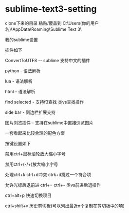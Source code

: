 # sublime-text3-setting

clone下来的目录 粘贴/覆盖到 C:\Users\(你的用户名)\AppData\Roaming\Sublime Text 3\

我的sublime设置

插件如下

ConvertToUTF8 -- sublime 支持中文的插件

python - 语法解析

lua - 语法解析

html - 语法解析

find selected - 支持f3查找 类vs查找操作

side bar - 侧边栏扩展支持

图片浏览插件 - 支持在sublime中直接浏览图片

一套看起来比较合理的配色方案

按键设置如下

禁用ctrl+鼠标滚轮放大缩小字号

禁用ctrl+(-/+)放大缩小字号

处理ctrl+k ctrl+d冲突 ctrk+d跳过一个符合项

允许光标后退前进 ctrl+= ctrl+- 类vs前进后退操作

ctrl+alt+p 快速切换项目

ctrl+shift+v 历史剪切板(可以列出最近n个复制在剪切板中的项)
